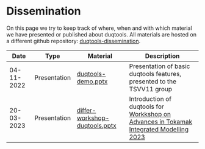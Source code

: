 # Dissemination

On this page we try to keep track of where, when and with which
material we have presented or published about duqtools. All
materials are hosted on a different github repository:
[duqtools-dissemination](https://github.com/duqtools/duqtools_dissemination).


| Date | Type | Material | Description |
| ---  | ---  | ---      | --- |
| 04-11-2022 | Presentation | [duqtools-demo.pptx](https://github.com/duqtools/duqtools_dissemination/blob/main/2022-11-04_duqtools-demo.pptx?raw=true) | Presentation of basic duqtools features, presented to the TSVV11 group  |
| 20-03-2023 | Presentation | [differ-workshop-duqtools.pptx](20230320_differ-workshop-duqtools.pptx?raw=true) | Introduction of duqtools for [Workkshop on Advances in Tokamak Integrated Modelling 2023](https://www.differ.nl/atim) |

